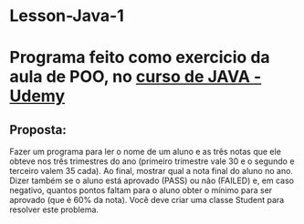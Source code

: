 # Lesson-Java-1

<h1>Programa feito como exercicio da aula de POO, no <a href="https://www.udemy.com/course/java-curso-completo/">curso de JAVA - Udemy<a></h1>

<h2>Proposta:</h2>

<p>Fazer um programa para ler o nome de um aluno e as três notas que ele obteve nos três trimestres do ano
(primeiro trimestre vale 30 e o segundo e terceiro valem 35 cada). Ao final, mostrar qual a nota final do aluno no
ano. Dizer também se o aluno está aprovado (PASS) ou não (FAILED) e, em caso negativo, quantos pontos faltam
para o aluno obter o mínimo para ser aprovado (que é 60% da nota). Você deve criar uma classe Student para
resolver este problema.</p>
